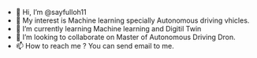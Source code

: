 - 👋 Hi, I’m @sayfulloh11
- 👀 My interest is Machine learning specially Autonomous driving vhicles. 
- 🌱 I’m currently learning Machine learning and Digitil Twin
- 💞️ I’m looking to collaborate on Master of Autonomous Driving Dron.
- 📫 How to reach me ? You can send email to me.


